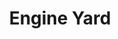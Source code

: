 ---
blog: https://engineyard.com/blog
facebook: http://facebook.com/engineyard
linkedin: http://linkedin.com/company/114937
logohandle: engineyard
sort: engineyard
title: Engine Yard
twitter: https://x.com/engineyard
vimeo: http://vimeo.com/engineyard
website: https://www.engineyard.com/
wikipedia: https://en.wikipedia.org/wiki/Engine_Yard
---
